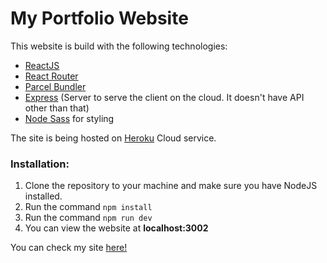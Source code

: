 # My Portfolio Website
This website is build with the following technologies:

 - [ReactJS](https://reactjs.org/)
 - [React Router](https://github.com/ReactTraining/react-router)
 - [Parcel Bundler](https://parceljs.org/)
 - [Express](https://expressjs.com/) (Server to serve the client on the cloud. It doesn't have API other than that)
 - [Node Sass](https://github.com/sass/node-sass) for styling

The site is being hosted on [Heroku](https://www.heroku.com/) Cloud service.


### Installation:

 1. Clone the repository to your machine and make sure you have NodeJS installed.
 2. Run the command `npm install`
 3. Run the command `npm run dev`
 4. You can view the website at **localhost:3002**

You can check my site [here!](www.omriyahoo.com)
